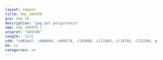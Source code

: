 ```yaml
---
layout: smgene
title: Smp_166950
grp: Smp_16
description: "gag pol polyprotein"
smp: Smp_166950.1
uniprot: "G4VC96"
length:  3225
cdd: "cd01647, cd06094, cd09274, cl02808, cl11403, cl14782, cl21549, pfam00078, pfam00665, pfam13456, pfam13650"
kk: ns
categories: sm
---
```

